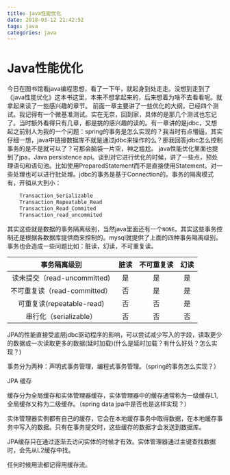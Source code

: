 ```yaml
---
title: java性能优化
date: 2018-03-12 21:42:52
tags: java
categories: java
---
```


# Java性能优化

今日在图书馆看java编程思想，看了一下午，就起身到处走走。没想到走到了《java性能优化》这本书这里，本来不想拿起来的，后来想着为啥不去看看呢。就拿起来读了一些感兴趣的章节。
前面一章主要讲了一些优化的大纲，已经四个测试。我记得有一个微基准测试。实在无奈，回到家，具体的是那几个测试也忘记了。当时额外看得只有几章，都是挑的感兴趣的读的。有一章讲的是jdbc，又想起之前别人为我的一个问题：spring的事务是怎么实现的？我当时有点懵逼，其实仔细一想，java中链接数据库不就是通过jdbc来操作的么？那我回答jdbc怎么控制事务的是不是就可以了？可那会脑袋一片空，神之尴尬。
java性能优化里面也提到了jpa，Java persistence api。谈到对它进行优化的时候，讲了一些点，预处理语句和语句池。比如使用PreparedStatement而不是直接使用Statement。对一些处理也可以进行批处理。jdbc的事务是基于Connection的。事务的隔离模式有，开销从大到小：

```java
    Transaction_Serializable
    Transaction_Repeatable_Read
    Transaction_Read_Commited
    Transaction_read_uncommited
```

其实这些就是数据的事务隔离级别，当然java里面还有一个`NONE`。其实这些事务控制还是根据各数据库提供商来控制的。mysql就提供了上面的四种事务隔离级别。事务也会造成一些问题比如：脏读，幻读，不可重复读。


| 事务隔离级别                    | 脏读    |  不可重复读  |  幻读 |
|  :-----:                      | :-----: | :-----: | :-----: |
| 读未提交（read-uncommitted)     | 是      |   是    | 是 |
| 不可重复读（read-committed）     | 否      |   是    | 是 |
| 可重复读(repeatable-read)       | 否      |   否 | 是 |
| 串行化（serializable）          | 否      |   否 | 否 |


JPA的性能直接受底层jdbc驱动程序的影响，可以尝试减少写入的字段，读取更少的数据或一次读取更多的数据(延时加载)(什么是延时加载？有什么好处？怎么实现？)

事务分为两种：声明式事务管理，编程式事务管理。（spring的事务怎么实现？）

JPA 缓存

缓存分为全局缓存和实体管理器缓存，实体管理器中的缓存通常称为一级缓存L1,全局缓存又称为二级缓存。（spring data jpa中是否也是这样实现？）

实体管理器实例都有自己的缓存，它会在本地缓存事务中取得数据，在本地缓存事务中写入的数据。只有在事务提交时，这些缓存的数据才会发送到数据库。

JPA缓存只在通过逐渐去访问实体的时候才有效。实体管理器通过主键查找数据时，会先从L2缓存中找。

任何时候用流都记得用缓存流。

